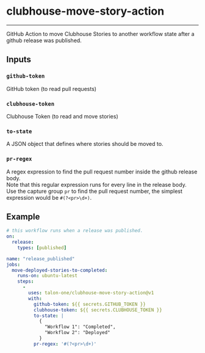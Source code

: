 # clubhouse-move-story-action
---
GitHub Action to move Clubhouse Stories to another workflow state after a github release was published.

## Inputs
### `github-token`
GitHub token (to read pull requests)

### `clubhouse-token`
Clubhouse Token (to read and move stories)

### `to-state`
A JSON object that defines where stories should be moved to.

### `pr-regex`
A regex expression to find the pull request number inside the github release body.  
Note that this regular expression runs for every line in the release body.  
Use the capture group `pr` to find the pull request number, the simplest expression would be `#(?<pr>\d+)`.

## Example
```yaml
# this workflow runs when a release was published.
on:
  release:
    types: [published]

name: "release_published"
jobs:
  move-deployed-stories-to-completed:
    runs-on: ubuntu-latest
    steps:
      -
        uses: talon-one/clubhouse-move-story-action@v1
        with:
          github-token: ${{ secrets.GITHUB_TOKEN }}
          clubhouse-token: ${{ secrets.CLUBHOUSE_TOKEN }}
          to-state: |
            {
              "Workflow 1": "Completed",
              "Workflow 2": "Deployed"
            }
          pr-regex: '#(?<pr>\d+)'
```

